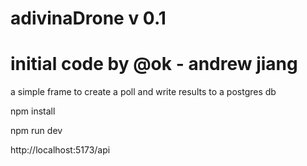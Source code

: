 # adivinaDrone v 0.1
# initial code by @ok - andrew jiang

a simple frame to create a poll and write results to a postgres db

npm install

npm run dev

http://localhost:5173/api

